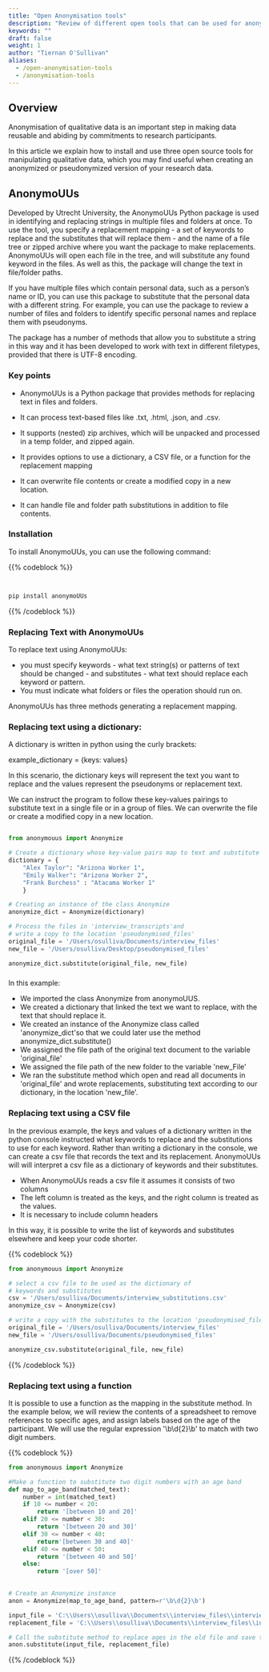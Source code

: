 ```yaml
---
title: "Open Anonymisation tools"
description: "Review of different open tools that can be used for anonymisation of qualitative data."
keywords: ""
draft: false
weight: 1
author: "Tiernan O'Sullivan"
aliases:
  - /open-anonymisation-tools
  - /anonymisation-tools
---
```


## Overview

Anonymisation of qualitative data is an important step in making data reusable and abiding by commitments to research participants.

In this article we explain how to install and use three open source tools for manipulating qualitative data, which you may find useful when creating an anonymized or pseudonymized version of your research data. 


## AnonymoUUs

Developed by Utrecht University,  the AnonymoUUs Python package is used in identifying and replacing strings in multiple files and folders at once. To use the tool, you specify a replacement mapping - a set of keywords to replace and the substitutes that will replace them - and the name of a file tree or zipped archive where you want the package to make replacements.  AnonymoUUs will open each file in the tree, and will substitute any found keyword in the files. As well as this, the package will change the text in file/folder paths. 

If you have multiple files which contain personal data, such as a person’s name or ID, you can use this package to substitute that the personal data with a different string. For example, you can use the package to review a number of files and folders to identify specific personal names and replace them with pseudonyms. 

The package has a number of methods that allow you to substitute a string in this way and it has been developed to work with text in different filetypes, provided that there is UTF-8 encoding.  

### Key points
- AnonymoUUs is a Python package that provides methods for replacing text in files and folders.  

- It can process text-based files like .txt, .html, .json, and .csv. 

- It supports (nested) zip archives, which will be unpacked and processed in a temp folder, and zipped again.

- It provides options to use a dictionary, a CSV file, or a function for the replacement mapping

- It can overwrite file contents or create a modified copy in a new location.

- It can handle file and folder path substitutions in addition to file contents.

### Installation

To install AnonymoUUs, you can use the following command:

{{% codeblock %}} 
```python


pip install anonymoUUs


```
{{% /codeblock %}}

### Replacing Text with AnonymoUUs

To replace text using AnonymoUUs: 
- you must specify keywords - what text string(s) or patterns of text should be changed - and substitutes - what text should replace each keyword or pattern.
- You must indicate what folders or files the operation should run on. 

AnonymoUUs has three methods generating a replacement mapping. 




### Replacing text using a dictionary: 
A dictionary is written in python using the curly brackets:

example_dictionary = {keys: values}

In this scenario, the dictionary keys will represent the text you want to replace and the values represent the pseudonyms or replacement text. 

We can instruct the program to follow these key-values pairings to substitute text in a single file or in a group of files. We can overwrite the file or create a modified copy in a new location.


```python

from anonymouus import Anonymize

# Create a dictionary whose key-value pairs map to text and substitute
dictionary = {
    "Alex Taylor": "Arizona Worker 1", 
    "Emily Walker": "Arizona Worker 2",
    "Frank Burchess" : "Atacama Worker 1"
    } 

# Creating an instance of the class Anonymize
anonymize_dict = Anonymize(dictionary)

# Process the files in 'interview_transcripts'and 
# write a copy to the location 'pseudonymised_files'
original_file = '/Users/osulliva/Documents/interview_files'
new_file = '/Users/osulliva/Desktop/pseudonymised_files'

anonymize_dict.substitute(original_file, new_file)
```
###

In this example:
- We imported the class Anonymize from anonymoUUS. 
- We created a dictionary that linked the text we want to replace, with the text that should replace it. 
- We created an instance of the Anonymize class called 'anonymize_dict'so that we could later use the method anonymize_dict.substitute()
- We assigned the file path of the original text document to the variable 'original_file'
- We assigned the file path of the new folder to the variable 'new_File'
- We ran the substitute method which open and read all documents in 'original_file' and wrote replacements, substituting text according to our dictionary, in the location 'new_file'.

### Replacing text using a CSV file

In the previous example, the keys and values of a dictionary written in the python console instructed what keywords to replace and the substitutions to use for each keyword. 
Rather than writing a dictionary in the console, we can create a csv file that records the text and its replacement. 
AnonymoUUs will will interpret a csv file as a dictionary of keywords and their substitutes. 
- When AnonymoUUs reads a csv file it assumes it consists of two columns
- The left column is treated as the keys, and the right column is treated as the values. 
- It is necessary to include column headers

In this way, it is possible to write the list of keywords and substitutes elsewhere and keep your code shorter. 

{{% codeblock %}} 
```python
from anonymouus import Anonymize

# select a csv file to be used as the dictionary of 
# keywords and substitutes
csv = '/Users/osulliva/Documents/interview_substitutions.csv'
anonymize_csv = Anonymize(csv)

# write a copy with the substitutes to the location 'pseudonymised_files'
original_file = '/Users/osulliva/Documents/interview_files'
new_file = '/Users/osulliva/Documents/pseudonymised_files'

anonymize_csv.substitute(original_file, new_file)


```
{{% /codeblock %}}



### Replacing text using a function

It is possible to use a function as the mapping in the substitute method. 
In the example below, we will review the contents of a spreadsheet to remove references to specific ages, and assign labels based on the age of the participant. We will use the regular expression '\b\d{2}\b' to match with two digit numbers. 

{{% codeblock %}} 
```python
from anonymouus import Anonymize

#Make a function to substitute two digit numbers with an age band
def map_to_age_band(matched_text):
    number = int(matched_text)
    if 10 <= number < 20:
        return '[between 10 and 20]'
    elif 20 <= number < 30:
        return '[between 20 and 30]'
    elif 30 <= number < 40:
        return'[between 30 and 40]'
    elif 40 <= number < 50:
        return '[between 40 and 50]'
    else:
        return '[over 50]'
    

# Create an Anonymize instance
anon = Anonymize(map_to_age_band, pattern=r'\b\d{2}\b')

input_file = 'C:\\Users\\osulliva\\Documents\\interview_files\\interviewee_profile.csv'
replacement_file = 'C:\\Users\\osulliva\\Documents\\interview_files\\inteviewees_with_age_bands.csv'

# Call the substitute method to replace ages in the old file and save to the replacement file
anon.substitute(input_file, replacement_file)
```
{{% /codeblock %}}